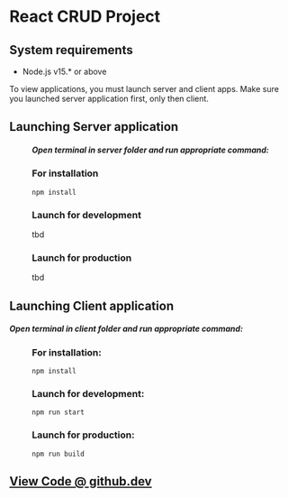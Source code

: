 # React CRUD Project

## System requirements

- Node.js v15.\* or above

To view applications, you must launch server and client apps.
Make sure you launched server application first, only then client.

## Launching Server application

<div style="padding-left: 40px">

##### Open terminal in server folder and run appropriate command:

### For installation

```
npm install
```

### Launch for development

tbd

### Launch for production

tbd

</div>

## Launching Client application

##### Open terminal in client folder and run appropriate command:

<div style="padding-left: 40px">

### For installation:

```
npm install
```

### Launch for development:

```
npm run start
```

### Launch for production:

```
npm run build
```

</div>

## [View Code @ github.dev](https://github.dev/Art4k/react-crud)
